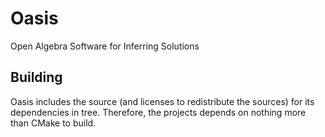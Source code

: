 # Oasis

Open Algebra Software for Inferring Solutions

## Building

Oasis includes the source (and licenses to redistribute the sources) for its dependencies in tree. Therefore, the
projects depends on nothing more than CMake to build.